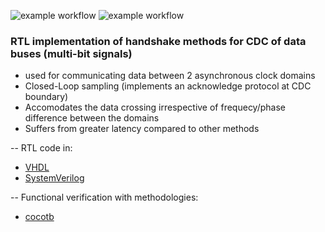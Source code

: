 ![example workflow](https://github.com/npatsiatzis/cdc_handshake/actions/workflows/regression.yml/badge.svg)
![example workflow](https://github.com/npatsiatzis/cdc_handshake/actions/workflows/coverage.yml/badge.svg)

### RTL implementation of handshake methods for CDC of data buses (multi-bit signals)


- used for communicating data between 2 asynchronous clock domains
- Closed-Loop sampling (implements an acknowledge protocol at CDC boundary)
- Accomodates the data crossing irrespective of frequecy/phase difference between the domains
- Suffers from greater latency compared to other methods

-- RTL code in:
- [VHDL](https://github.com/npatsiatzis/cdc_handshake/tree/main/rtl/VHDL)
- [SystemVerilog](https://github.com/npatsiatzis/cdc_handshake/tree/main/rtl/SystemVerilog)

-- Functional verification with methodologies:
- [cocotb](https://github.com/npatsiatzis/cdc_handshake/tree/main/cocotb_sim)
